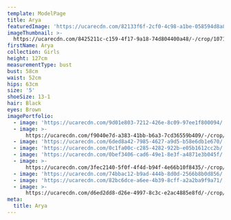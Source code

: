```yaml
---
template: ModelPage
title: Arya
featuredImage: 'https://ucarecdn.com/82133f6f-2cf0-4c98-a1be-058594d8a8ce/'
imageThumbnail: >-
  https://ucarecdn.com/8425211c-c159-4f17-9a18-74d804400a48/-/crop/1071x1700/255,141/-/preview/
firstName: Arya
collection: Girls
height: 127cm
measurementType: bust
bust: 58cm
waist: 52cm
hips: 63cm
size: '5'
shoeSize: 13-1
hair: Black
eyes: Brown
imagePortfolio:
  - image: 'https://ucarecdn.com/9d01e803-7212-426e-8c09-97ee1f800094/'
  - image: >-
      https://ucarecdn.com/f9040e7d-a383-41bb-b6a3-7cd36559b409/-/crop/1599x1773/33,0/-/preview/
  - image: 'https://ucarecdn.com/6ded8a42-7985-4627-a9d5-b58e6db1e670/'
  - image: 'https://ucarecdn.com/0c1fa00c-c285-4282-922b-e05b1612cc2b/'
  - image: 'https://ucarecdn.com/0bef3406-cad6-49e1-8e3f-a4871e3b045f/'
  - image: >-
      https://ucarecdn.com/3fec2140-5f0f-4f4d-b94f-4e66b10f8435/-/crop/1071x1077/207,0/-/preview/
  - image: 'https://ucarecdn.com/74bbac12-b9ad-444b-8d0d-2566b8b0d856/'
  - image: 'https://ucarecdn.com/82bc6dce-a6ee-4b39-8cff-a2a2ba9f9a71/'
  - image: >-
      https://ucarecdn.com/d6ed2dd8-d26e-4997-8c3c-e2ac4885e8fd/-/crop/1632x1639/0,0/-/preview/
meta:
  title: Arya
---
```


